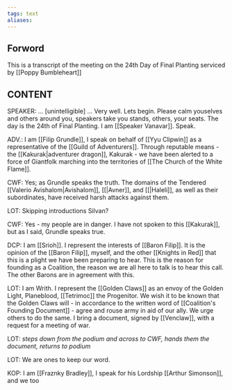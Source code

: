 ```yaml
---
tags: text
aliases:
---
```


## Forword
This is a transcript of the meeting on the 24th Day of Final Planting serviced by [[Poppy Bumbleheart]]

## CONTENT

SPEAKER: ... [unintelligible] ... Very well. Lets begin. Please calm youselves and others around you, speakers take you stands, others, your seats. The day is the 24th of Final Planting. I am [[Speaker Vanavar]]. Speak.

ADV.: I am [[Filip Grundle]], I speak on behalf of [[Yyu Clipwin]] as a representative of the [[Guild of Adventurers]]. Through reputable means - the [[Kakurak|adventurer dragon]], Kakurak - we have been alerted to a force of Giantfolk marching into the territories of [[The Church of the White Flame]].

CWF: Yes; as Grundle speaks the truth. The domains of the Tendered [[Valerio Avishalom|Avishalom]], [[|Avner]], and [[|Haleli]], as well as their subordinates, have received harsh attacks against them. 

LOT: Skipping introductions Silvan?

CWF: Yes - my people are in danger. I have not spoken to this [[Kakurak]], but as I said, Grundle speaks true.

DCP: I am [[Srioh]]. I represent the interests of [[Baron Filip]]. It is the opinion of the [[Baron Filip]], myself, and the other [[Knights in Red]] that this is a plight we have been preparing to hear. This is the reason for founding as a Coalition, the reason we are all here to talk is to hear this call. The other Barons are in agreement with this.

LOT: I am Writh. I represent the [[Golden Claws]] as an envoy of the Golden Light, Planeblood, [[Tetrimoc]] the Progenitor. We wish it to be known that the Golden Claws will - in accordance to the written word of [[Coalition's Founding Document]] - agree and rouse army in aid of our ally. We urge others to do the same. I bring a document, signed by [[Venclaw]], with a request for a meeting of war.

LOT: *steps down from the podium and across to CWF, hands them the document, returns to podium*

LOT: We are ones to keep our word.

KOP: I am [[Fraznky Bradley]], I speak for his Lordship [[Arthur Simonson]], and we too